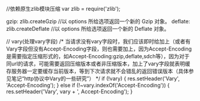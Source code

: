 //依赖原生zlib模块压缩
var zlib = require('zlib');

gzip: zlib.createGzip   //以 options 所给选项返回一个新的 Gzip 对象。
deflate: zlib.createDeflate   //以 options 所给选项返回一个新的 Deflate 对象。

// vary(处理vary字段)
/*
当请求没有vary字段时，我们应该即时给加上（或者有Vary字段但没有Accept-Encoding字段，则也需要加上，因为Accept-Encoding是需要指定压缩形式的，如Accept-Encoding:gzip,deflate,sdch等），因为对于同url的请求，可能需要返回压缩版本或者非压缩版本，加上了vary字段就表明缓存服务器一定要缓存当前版本，等到下次请求就不会错乱的返回错误版本（具体参见笔记“http协议中Vary的一些研究”）
*/
if (!vary) {
  res.setHeader('Vary', 'Accept-Encoding');
} else if (!~vary.indexOf('Accept-Encoding')) {
  res.setHeader('Vary', vary + ', Accept-Encoding');
}
